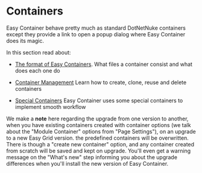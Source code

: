 # Containers

Easy Container behave pretty much as standard DotNetNuke containers except they provide a link to open a popup dialog where Easy Container does its magic. 

In this section read about:

* [The format of Easy Containers](/easy-container/containers/format.html).
  What files a container consist and what does each one do

* [Container Management](/easy-container/containers/management.html)
  Learn how to create, clone, reuse and delete containers

* [Special Containers](/easy-container/containers/special-containers.html)
  Easy Container uses some special containers to implement smooth workflow

We make a **note** here regarding the upgrade from one version to another, when you have existing containers created with container options (we talk about the "Module Container" options from "Page Settings"), on an upgrade to a new Easy Grid version. the predefined containers will be overwritten. There is though a "create new container" option, and any container created from scratch will be saved and kept on upgrade. You'll even get a warning message on the "What's new" step informing you about the upgrade differences when you'll install the new version of Easy Container.
